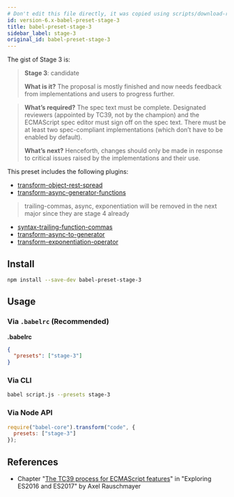 ```yaml
---
# Don't edit this file directly, it was copied using scripts/download-readmes.js: 
id: version-6.x-babel-preset-stage-3
title: babel-preset-stage-3
sidebar_label: stage-3
original_id: babel-preset-stage-3
---
```


The gist of Stage 3 is:

> **Stage 3**: candidate
>
> **What is it?** The proposal is mostly finished and now needs feedback from implementations and users to progress further.

> **What’s required?** The spec text must be complete. Designated reviewers (appointed by TC39, not by the champion) and the ECMAScript spec editor must sign off on the spec text. There must be at least two spec-compliant implementations (which don’t have to be enabled by default).
>
> **What’s next?** Henceforth, changes should only be made in response to critical issues raised by the implementations and their use.

This preset includes the following plugins:

- [transform-object-rest-spread](https://babeljs.io/docs/en/babel-plugin-transform-object-rest-spread)
- [transform-async-generator-functions](https://babeljs.io/docs/en/babel-plugin-transform-async-generator-functions)

> trailing-commas, async, exponentiation will be removed in the next major since they are stage 4 already

- [syntax-trailing-function-commas](https://babeljs.io/docs/en/babel-plugin-syntax-trailing-function-commas)
- [transform-async-to-generator](https://babeljs.io/docs/en/babel-plugin-transform-async-to-generator)
- [transform-exponentiation-operator](https://babeljs.io/docs/en/babel-plugin-transform-exponentiation-operator)

## Install

```sh
npm install --save-dev babel-preset-stage-3
```

## Usage

### Via `.babelrc` (Recommended)

**.babelrc**

```json
{
  "presets": ["stage-3"]
}
```

### Via CLI

```sh
babel script.js --presets stage-3
```

### Via Node API

```javascript
require("babel-core").transform("code", {
  presets: ["stage-3"]
});
```

## References

- Chapter "[The TC39 process for ECMAScript features](http://exploringjs.com/es2016-es2017/ch_tc39-process.html)" in "Exploring ES2016 and ES2017" by Axel Rauschmayer

